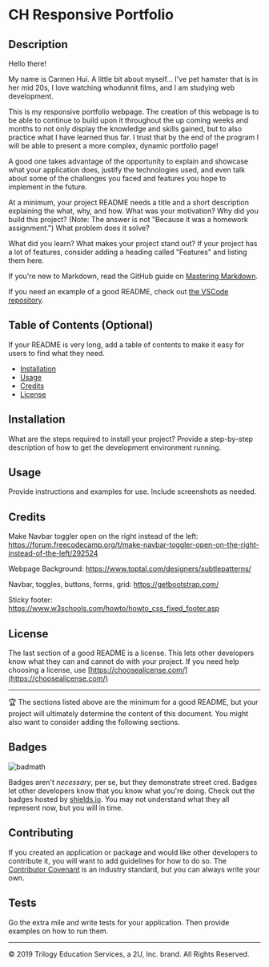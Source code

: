 # CH Responsive Portfolio

## Description 
Hello there!

My name is Carmen Hui. A little bit about myself... I've pet hamster that is in her mid 20s, I love watching whodunnit films, and I am studying web development.

This is my responsive portfolio webpage. The creation of this webpage is to be able to continue to build upon it throughout the up coming weeks and months to not only display the knowledge and skills gained, but to also practice what I have learned thus far. I trust that by the end of the program I will be able to present a more complex, dynamic portfolio page!


A good one takes advantage of the opportunity to explain and showcase what your application does, justify the technologies used, and even talk about some of the challenges you faced and features you hope to implement in the future. 

At a minimum, your project README needs a title and a short description explaining the what, why, and how. What was your motivation? 
Why did you build this project? (Note: The answer is not "Because it was a homework assignment.") 
What problem does it solve? 

What did you learn? What makes your project stand out? 
If your project has a lot of features, consider adding a heading called "Features" and listing them here.

If you're new to Markdown, read the GitHub guide on [Mastering Markdown](https://guides.github.com/features/mastering-markdown/).

If you need an example of a good README, check out [the VSCode repository](https://github.com/microsoft/vscode).


## Table of Contents (Optional)

If your README is very long, add a table of contents to make it easy for users to find what they need.

* [Installation](#installation)
* [Usage](#usage)
* [Credits](#credits)
* [License](#license)


## Installation

What are the steps required to install your project? Provide a step-by-step description of how to get the development environment running.


## Usage 

Provide instructions and examples for use. Include screenshots as needed. 


## Credits

Make Navbar toggler open on the right instead of the left:
https://forum.freecodecamp.org/t/make-navbar-toggler-open-on-the-right-instead-of-the-left/292524

Webpage Background:
https://www.toptal.com/designers/subtlepatterns/

Navbar, toggles, buttons, forms, grid:
https://getbootstrap.com/

Sticky footer:
https://www.w3schools.com/howto/howto_css_fixed_footer.asp

## License

The last section of a good README is a license. This lets other developers know what they can and cannot do with your project. If you need help choosing a license, use [https://choosealicense.com/](https://choosealicense.com/)


---

🏆 The sections listed above are the minimum for a good README, but your project will ultimately determine the content of this document. You might also want to consider adding the following sections.

## Badges

![badmath](https://img.shields.io/github/languages/top/nielsenjared/badmath)

Badges aren't _necessary_, per se, but they demonstrate street cred. Badges let other developers know that you know what you're doing. Check out the badges hosted by [shields.io](https://shields.io/). You may not understand what they all represent now, but you will in time.


## Contributing

If you created an application or package and would like other developers to contribute it, you will want to add guidelines for how to do so. The [Contributor Covenant](https://www.contributor-covenant.org/) is an industry standard, but you can always write your own.

## Tests

Go the extra mile and write tests for your application. Then provide examples on how to run them.


---
© 2019 Trilogy Education Services, a 2U, Inc. brand. All Rights Reserved.

